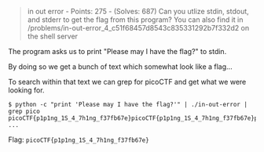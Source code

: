 > in out error - Points: 275 - (Solves: 687)
> Can you utlize stdin, stdout, and stderr to get the flag from this program? You can also find it in /problems/in-out-error_4_c51f68457d8543c835331292b7f332d2 on the shell server


The program asks us to print "Please may I have the flag?" to stdin.

By doing so we get a bunch of text which somewhat look like a flag... 

To search within that text we can grep for picoCTF and get what we were looking for.

```
$ python -c "print 'Please may I have the flag?'" | ./in-out-error | grep pico
picoCTF{p1p1ng_1S_4_7h1ng_f37fb67e}picoCTF{p1p1ng_1S_4_7h1ng_f37fb67e}picoCTF{p1p1ng_1S_4_7h1ng_f37fb67e}picoCTF{p1p1ng_1S_4_7h1ng_f37fb67e}
...
```

Flag: `picoCTF{p1p1ng_1S_4_7h1ng_f37fb67e}`
